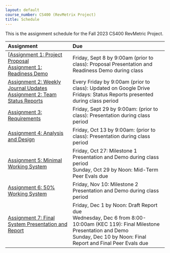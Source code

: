 ```yaml
---
layout: default
course_number: CS400 (RevMetrix Project)
title: Schedule
---
```


This is the assignment schedule for the Fall 2023 CS400 RevMetric Project. 

**Assignment** | **Due**
:--------------|:---------
[[Assignment 1: Project Proposal](../../assign/assign01.html)<br>[Assignment 1: Readiness Demo](../../assign/assign01.html)  | Friday, Sept 8 by 9:00am (prior to class): Proposal Presentation and Readiness Demo during class
[Assignment 2: Weekly Journal Updates](../../assign/assign02.html)<br>[Assignment 2: Team Status Reports](../../assign/assign02.html) | Every Friday by 9:00am (prior to class): Updated on Google Drive<br> Fridays: Status Reports presented during class period
[Assignment 3: Requirements](../../assign/assign03.html)                   | Friday, Sept 29 by 9:00am: (prior to class): Presentation during class period
[Assignment 4: Analysis and Design](../../assign/assign04.html)            | Friday, Oct 13 by 9:00am: (prior to class): Presentation during class period
[Assignment 5: Minimal Working System](assign/assign05.html)               | Friday, Oct 27: Milestone 1 Presentation and Demo during class period<br>Sunday, Oct 29 by Noon: Mid-Term Peer Evals due
[Assignment 6: 50% Working System](assign/assign06.html)                   | Friday, Nov 10: Milestone 2 Presentation and Demo during class period
[Assignment 7: Final System Presentation and Report](assign/assign07.html) | Friday, Dec 1 by Noon: Draft Report due<br>Wednesday, Dec 6 from 8:00-10:00am (KEC 119): Final Milestone Presentation and Demo<br>Sunday, Dec 10 by Noon: Final Report and Final Peer Evals due